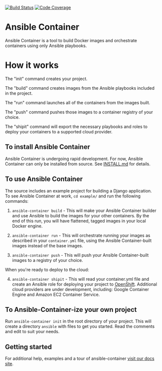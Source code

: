 [![Build Status](https://travis-ci.org/ansible/ansible-container.svg)](https://travis-ci.org/ansible/ansible-container)
[![Code Coverage](https://codecov.io/gh/ansible/ansible-container/coverage.svg)](https://codecov.io/gh/ansible/ansible-container)

# Ansible Container

Ansible Container is a tool to build Docker images and orchestrate containers 
using only Ansible playbooks. 

# How it works

The "init" command creates your project.

The "build" command creates images from the Ansible playbooks included in the project.

The "run" command launches all of the containers from the images built.

The "push" command pushes those images to a container registry of your choice.

The "shipit" command will export the necessary playbooks and roles to deploy your containers to a supported cloud provider.

## To install Ansible Container

Ansible Container is undergoing rapid development. For now, Ansible Container can only be installed from source. See [INSTALL.md](./INSTALL.md) for details.

## To use Ansible Container

The source includes an example project for building a Django application. To see Ansible Container at work, `cd example/` and run the following commands:

1. `ansible-container build` - This will make your Ansible Container builder and
use Ansible to build the images for your other containers. By the end of this
run, you will have flattened, tagged images in your local Docker engine.

2. `ansible-container run` - This will orchestrate running your images as described
in your `container.yml` file, using the Ansible Container-built images instead of
the base images.

3. `ansible-container push` - This will push your Ansible Container-built images to a
registry of your choice.

When you're ready to deploy to the cloud:

4. `ansible-container shipit` - This will read your container.yml file and create an Ansible
role for deploying your project to [OpenShift](https://www.openshift.org/). Additional cloud providers 
are under development, including: Google Container Engine and Amazon EC2 Container Service.

## To Ansible-Container-ize your own project

Run `ansible-container init` in the root directory of your project. This will create
a directory `ansible` with files to get you started. Read the comments and
edit to suit your needs.

## Getting started

For additional help, examples and a tour of ansible-container 
[visit our docs site](http://docs.ansible.com/ansible-container/).
